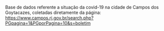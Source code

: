 Base de dados referente a situação da covid-19 na cidade de Campos dos Goytacazes, coletadas diretamente da página: https://www.campos.rj.gov.br/search.php?PGpagina=1&PGporPagina=10&s=boletim
